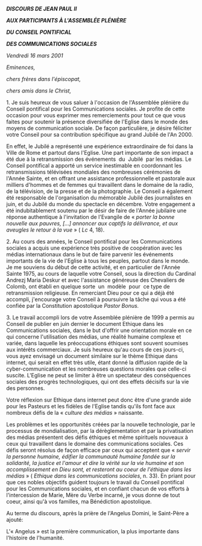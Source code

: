 ***DISCOURS DE JEAN PAUL II***

***AUX PARTICIPANTS À L'ASSEMBLÉE PLÉNIÈRE***

***DU CONSEIL PONTIFICAL***

***DES COMMUNICATIONS SOCIALES***

*Vendredi 16 mars 2001*

*Eminences,*

*chers frères dans l'épiscopat,*

*chers amis dans le Christ,*

1. Je suis heureux de vous saluer à l'occasion de l'Assemblée plénière du Conseil pontifical pour les Communications sociales. Je profite de cette occasion pour vous exprimer mes remerciements pour tout ce que vous faites pour soutenir la présence diversifiée de l'Eglise dans le monde des moyens de communication sociale. De façon particulière, je désire féliciter votre Conseil pour sa contribution spécifique au grand Jubilé de l'An 2000.

En effet, le Jubilé a représenté une expérience extraordinaire de foi dans la Ville de Rome et partout dans l'Eglise. Une part importante de son impact a été due à la retransmission des événements  du  Jubilé  par les médias. Le Conseil pontifical a apporté un service inestimable en coordonnant les retransmissions télévisées mondiales des nombreuses cérémonies de l'Année Sainte, et en offrant une assistance professionnelle et pastorale aux milliers d'hommes et de femmes qui travaillent dans le domaine de la radio, de la télévision, de la presse et de la photographie. Le Conseil a également été responsable de l'organisation du mémorable Jubilé des journalistes en juin, et du Jubilé du monde du spectacle en décembre. Votre engagement a été indubitablement soutenu par le désir de faire de l'Année jubilaire une réponse authentique à l'invitation de l'Evangile de « *porter la bonne nouvelle aux pauvres, [...] annoncer aux captifs la délivrance, et aux aveugles le retour à la vue* » ( *Lc* 4, 18).

2. Au cours des années, le Conseil pontifical pour les Communications sociales a acquis une expérience très positive de coopération avec les médias internationaux dans le but de faire parvenir les événements importants de la vie de l'Eglise à tous les peuples, partout dans le monde. Je me souviens du début de cette activité, et en particulier de l'Année Sainte 1975, au cours de laquelle votre Conseil, sous la direction du Cardinal Andrezj Maria Deskur et avec l'assistance généreuse des Chevaliers de Colomb, ont établi en quelque sorte  un  modèle  pour  ce type de retransmission religieuse. En remerciant Dieu pour ce qui a déjà été accompli, j'encourage votre Conseil à poursuivre la tâche qui vous a été confiée par la Constitution apostolique *Pastor Bonus.*

3. Le travail accompli lors de votre Assemblée plénière de 1999 a permis au Conseil de publier en juin dernier le document Ethique dans les Communications sociales, dans le but d'offrir une orientation morale en ce qui concerne l'utilisation des médias, une réalité humaine complexe et variée, dans laquelle les préoccupations éthiques sont souvent soumises aux intérêts commerciaux. Je suis heureux qu'au cours de ces jours-ci, vous ayez envisagé un document similaire sur le thème Ethique dans internet, qui serait en effet très utile, étant donné la diffusion rapide de la cyber-communication et les nombreuses questions morales que celle-ci suscite. L'Eglise ne peut se limiter à être un spectateur des conséquences sociales des progrès technologiques, qui ont des effets décisifs sur la vie des personnes.

Votre réflexion sur Ethique dans internet peut donc être d'une grande aide pour les Pasteurs et les fidèles de l'Eglise tandis qu'ils font face aux nombreux défis de la « *culture des médias* » naissante.

Les problèmes et les opportunités créées par la nouvelle technologie, par le processus de mondialisation, par la dérèglementation et par la privatisation des médias présentent des défis éthiques et même spirituels nouveaux à ceux qui travaillent dans le domaine des communications sociales. Ces défis seront résolus de façon efficace par ceux qui acceptent que « *servir la personne humaine, édifier la communauté humaine fondée sur la solidarité, la justice et l'amour et dire la vérité sur la vie humaine et son accomplissement en Dieu sont, et resteront au coeur de l'éthique dans les médias* » ( *Ethique dans les communications sociales*, n. 33). En priant pour que ces nobles objectifs guident toujours le travail du Conseil pontifical pour les Communications sociales, et en confiant chacun de vos efforts à l'intercession de Marie, Mère du Verbe incarné, je vous donne de tout coeur, ainsi qu'à vos familles, ma Bénédiction apostolique.

Au terme du discours, après la prière de l'Angelus Domini, le Saint-Père a ajouté:

L'« Angelus » est la première communication, la plus importante dans l'histoire de l'humanité.